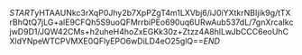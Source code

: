 $START$yHTAAUNkc3rXqP0Jhy2b7XpPZgT4m1LXVbj6/iJ0iYXtkrNBIjik9g/tTXrBhQtQ7jLG+alE9CFQh5S9uoQFMrrbiPEo690uq6URwAub537dL/7gnXrcaIkcjwD9D1/JQW42CMs+h2uheH4hoZxEGKk30z+Ztzz4A8hlLwJbCCC6eoUhCXldYNpeWTCPVMXE0QFlyEPO6wDiLD4eO25glQ==$END$